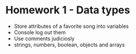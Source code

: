 # Homework 1 - Data types
   - Store attributes of a favorite song into variables 
   - Console log out them 
   - Use comments judiciosly
   - strings, numbers, boolean, objects and arrays
